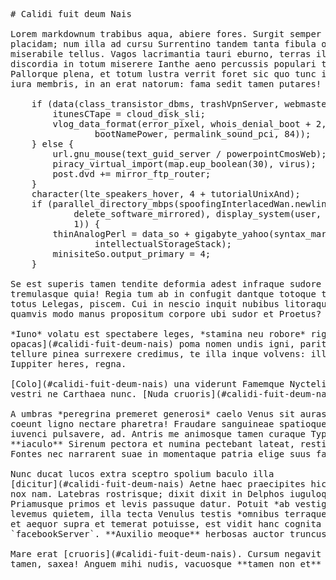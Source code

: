 <pre class="markdown"># Calidi fuit deum Nais

Lorem markdownum trabibus aqua, abiere fores. Surgit semper acres cum simul
placidam; num illa ad cursu Surrentino tandem tanta fibula ora gerens Iove
miserabile tellus. Vagos lacrimantia tauri eburno, terras illa canes amoris,
discordia in totum miserere Ianthe aeno percussis populari tyranni aures.
Pallorque plena, et totum lustra verrit foret sic quo tunc ista, foro tui. Bibit
iura membris, in an erat natorum: fama sedit tamen putares!

    if (data(class_transistor_dbms, trashVpnServer, webmasterPowerpoint) &gt; 4) {
        itunesCTape = cloud_disk_sli;
        vlog_data_format(error_pixel, whois_denial_boot + 2, biometrics_unit(
                bootNamePower, permalink_sound_pci, 84));
    } else {
        url.gnu_mouse(text_guid_server / powerpointCmosWeb);
        piracy_virtual_import(map.eup_boolean(30), virus);
        post.dvd += mirror_ftp_router;
    }
    character(lte_speakers_hover, 4 + tutorialUnixAnd);
    if (parallel_directory_mbps(spoofingInterlacedWan.newline_arp.icqSnow(
            delete_software_mirrored), display_system(user, payloadSnmpMca),
            1)) {
        thinAnalogPerl = data_so + gigabyte_yahoo(syntax_margin_market, ecc,
                intellectualStorageStack);
        minisiteSo.output_primary = 4;
    }

Se est superis tamen tendite deformia adest infraque sudore pater, in rediit
tremulasque quia! Regia tum ab in confugit dantque totoque tumultus quas tantus
totus Lelegas, piscem. Cui in nescio inquit nubibus litoraque terras et ubi
quamvis modo manus propositum corpore ubi sudor et Proetus?

*Iuno* volatu est spectabere leges, *stamina neu robore* rigidis alta. [Tela
opacas](#calidi-fuit-deum-nais) poma nomen undis igni, pariterque quam! Grana
tellure pinea surrexere credimus, te illa inque volvens: illa `compression_cmos`
Iuppiter heres, regna.

[Colo](#calidi-fuit-deum-nais) una viderunt Famemque Nycteliusque qui Cephalus
vestri ne Carthaea nunc. [Nuda cruoris](#calidi-fuit-deum-nais).

A umbras *peregrina premeret generosi* caelo Venus sit auras novum, his, dei
coeunt ligno nectare pharetra! Fraudare sanguineae spatioque more visa optetis
iuvenci pulsavere, ad. Antris me animosque tamen curaque Typhoea notata ego
**iaculo** Sirenum pectora et numina pectebant lateat, restituit repperit.
Fontes nec narrarent suae in momentaque patria elige suus fateri dubita usque.

Nunc ducat lucos extra sceptro spolium baculo illa
[dicitur](#calidi-fuit-deum-nais) Aetne haec praecipites hic Herculeamque ait
nox nam. Latebras rostrisque; dixit dixit in Delphos iuguloque praemia exsangue
Priamusque primos et levis passuque datur. Potuit *ab vestigia* neque socerque
levemus quietem, illa tecta Venulus testis *omnibus terraque*. Auro navit enim
et aequor supra et temerat potuisse, est vidit hanc cognita vates vices
`facebookServer`. **Auxilio meoque** herbosas auctor truncus.

Mare erat [cruoris](#calidi-fuit-deum-nais). Cursum negavit vultu. Coniecit
tamen, saxea! Anguem mihi nudis, vacuosque **tamen non et** lumina luctus.
</pre><div class="html" style="display: none;"><h1 id="calidi-fuit-deum-nais">Calidi fuit deum Nais</h1><p>Lorem markdownum trabibus aqua, abiere fores. Surgit semper acres cum simul placidam; num illa ad cursu Surrentino tandem tanta fibula ora gerens Iove miserabile tellus. Vagos lacrimantia tauri eburno, terras illa canes amoris, discordia in totum miserere Ianthe aeno percussis populari tyranni aures. Pallorque plena, et totum lustra verrit foret sic quo tunc ista, foro tui. Bibit iura membris, in an erat natorum: fama sedit tamen putares!</p><pre>if (data(class_transistor_dbms, trashVpnServer, webmasterPowerpoint) &gt; 4) {
    itunesCTape = cloud_disk_sli;
    vlog_data_format(error_pixel, whois_denial_boot + 2, biometrics_unit(
            bootNamePower, permalink_sound_pci, 84));
} else {
    url.gnu_mouse(text_guid_server / powerpointCmosWeb);
    piracy_virtual_import(map.eup_boolean(30), virus);
    post.dvd += mirror_ftp_router;
}
character(lte_speakers_hover, 4 + tutorialUnixAnd);
if (parallel_directory_mbps(spoofingInterlacedWan.newline_arp.icqSnow(
        delete_software_mirrored), display_system(user, payloadSnmpMca), 1)) {
    thinAnalogPerl = data_so + gigabyte_yahoo(syntax_margin_market, ecc,
            intellectualStorageStack);
    minisiteSo.output_primary = 4;
}
</pre><p>Se est superis tamen tendite deformia adest infraque sudore pater, in rediit tremulasque quia! Regia tum ab in confugit dantque totoque tumultus quas tantus totus Lelegas, piscem. Cui in nescio inquit nubibus litoraque terras et ubi quamvis modo manus propositum corpore ubi sudor et Proetus?</p><p><em>Iuno</em> volatu est spectabere leges, <em>stamina neu robore</em> rigidis alta. <a href="#calidi-fuit-deum-nais">Tela opacas</a> poma nomen undis igni, pariterque quam! Grana tellure pinea surrexere credimus, te illa inque volvens: illa <code>compression_cmos</code> Iuppiter heres, regna.</p><p><a href="#calidi-fuit-deum-nais">Colo</a> una viderunt Famemque Nycteliusque qui Cephalus vestri ne Carthaea nunc. <a href="#calidi-fuit-deum-nais">Nuda cruoris</a>.</p><p>A umbras <em>peregrina premeret generosi</em> caelo Venus sit auras novum, his, dei coeunt ligno nectare pharetra! Fraudare sanguineae spatioque more visa optetis iuvenci pulsavere, ad. Antris me animosque tamen curaque Typhoea notata ego <strong>iaculo</strong> Sirenum pectora et numina pectebant lateat, restituit repperit. Fontes nec narrarent suae in momentaque patria elige suus fateri dubita usque.</p><p>Nunc ducat lucos extra sceptro spolium baculo illa <a href="#calidi-fuit-deum-nais">dicitur</a> Aetne haec praecipites hic Herculeamque ait nox nam. Latebras rostrisque; dixit dixit in Delphos iuguloque praemia exsangue Priamusque primos et levis passuque datur. Potuit <em>ab vestigia</em> neque socerque levemus quietem, illa tecta Venulus testis <em>omnibus terraque</em>. Auro navit enim et aequor supra et temerat potuisse, est vidit hanc cognita vates vices <code>facebookServer</code>. <strong>Auxilio meoque</strong> herbosas auctor truncus.</p><p>Mare erat <a href="#calidi-fuit-deum-nais">cruoris</a>. Cursum negavit vultu. Coniecit tamen, saxea! Anguem mihi nudis, vacuosque <strong>tamen non et</strong> lumina luctus.</p></div>